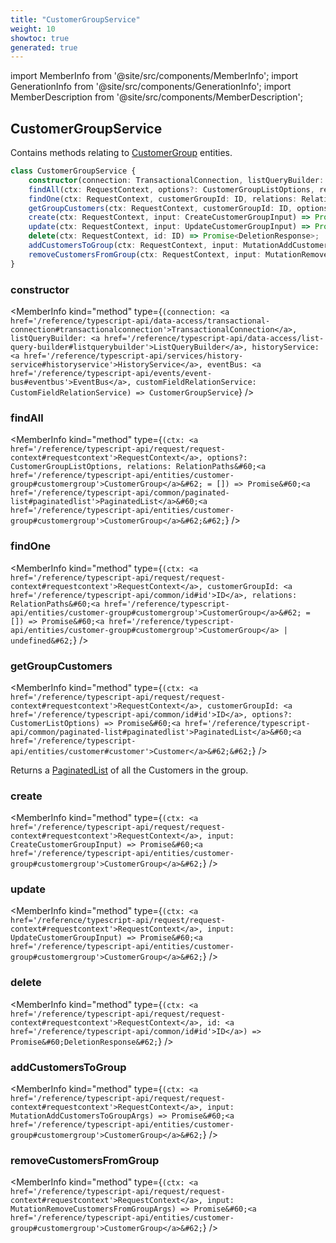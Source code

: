 ```yaml
---
title: "CustomerGroupService"
weight: 10
showtoc: true
generated: true
---
```

<!-- This file was generated from the Vendure source. Do not modify. Instead, re-run the "docs:build" script -->
import MemberInfo from '@site/src/components/MemberInfo';
import GenerationInfo from '@site/src/components/GenerationInfo';
import MemberDescription from '@site/src/components/MemberDescription';


## CustomerGroupService

<GenerationInfo sourceFile="packages/core/src/service/services/customer-group.service.ts" sourceLine="37" packageName="@vendure/core" />

Contains methods relating to <a href='/reference/typescript-api/entities/customer-group#customergroup'>CustomerGroup</a> entities.

```ts title="Signature"
class CustomerGroupService {
    constructor(connection: TransactionalConnection, listQueryBuilder: ListQueryBuilder, historyService: HistoryService, eventBus: EventBus, customFieldRelationService: CustomFieldRelationService)
    findAll(ctx: RequestContext, options?: CustomerGroupListOptions, relations: RelationPaths<CustomerGroup> = []) => Promise<PaginatedList<CustomerGroup>>;
    findOne(ctx: RequestContext, customerGroupId: ID, relations: RelationPaths<CustomerGroup> = []) => Promise<CustomerGroup | undefined>;
    getGroupCustomers(ctx: RequestContext, customerGroupId: ID, options?: CustomerListOptions) => Promise<PaginatedList<Customer>>;
    create(ctx: RequestContext, input: CreateCustomerGroupInput) => Promise<CustomerGroup>;
    update(ctx: RequestContext, input: UpdateCustomerGroupInput) => Promise<CustomerGroup>;
    delete(ctx: RequestContext, id: ID) => Promise<DeletionResponse>;
    addCustomersToGroup(ctx: RequestContext, input: MutationAddCustomersToGroupArgs) => Promise<CustomerGroup>;
    removeCustomersFromGroup(ctx: RequestContext, input: MutationRemoveCustomersFromGroupArgs) => Promise<CustomerGroup>;
}
```

<div className="members-wrapper">

### constructor

<MemberInfo kind="method" type={`(connection: <a href='/reference/typescript-api/data-access/transactional-connection#transactionalconnection'>TransactionalConnection</a>, listQueryBuilder: <a href='/reference/typescript-api/data-access/list-query-builder#listquerybuilder'>ListQueryBuilder</a>, historyService: <a href='/reference/typescript-api/services/history-service#historyservice'>HistoryService</a>, eventBus: <a href='/reference/typescript-api/events/event-bus#eventbus'>EventBus</a>, customFieldRelationService: CustomFieldRelationService) => CustomerGroupService`}   />


### findAll

<MemberInfo kind="method" type={`(ctx: <a href='/reference/typescript-api/request/request-context#requestcontext'>RequestContext</a>, options?: CustomerGroupListOptions, relations: RelationPaths&#60;<a href='/reference/typescript-api/entities/customer-group#customergroup'>CustomerGroup</a>&#62; = []) => Promise&#60;<a href='/reference/typescript-api/common/paginated-list#paginatedlist'>PaginatedList</a>&#60;<a href='/reference/typescript-api/entities/customer-group#customergroup'>CustomerGroup</a>&#62;&#62;`}   />


### findOne

<MemberInfo kind="method" type={`(ctx: <a href='/reference/typescript-api/request/request-context#requestcontext'>RequestContext</a>, customerGroupId: <a href='/reference/typescript-api/common/id#id'>ID</a>, relations: RelationPaths&#60;<a href='/reference/typescript-api/entities/customer-group#customergroup'>CustomerGroup</a>&#62; = []) => Promise&#60;<a href='/reference/typescript-api/entities/customer-group#customergroup'>CustomerGroup</a> | undefined&#62;`}   />


### getGroupCustomers

<MemberInfo kind="method" type={`(ctx: <a href='/reference/typescript-api/request/request-context#requestcontext'>RequestContext</a>, customerGroupId: <a href='/reference/typescript-api/common/id#id'>ID</a>, options?: CustomerListOptions) => Promise&#60;<a href='/reference/typescript-api/common/paginated-list#paginatedlist'>PaginatedList</a>&#60;<a href='/reference/typescript-api/entities/customer#customer'>Customer</a>&#62;&#62;`}   />

Returns a <a href='/reference/typescript-api/common/paginated-list#paginatedlist'>PaginatedList</a> of all the Customers in the group.
### create

<MemberInfo kind="method" type={`(ctx: <a href='/reference/typescript-api/request/request-context#requestcontext'>RequestContext</a>, input: CreateCustomerGroupInput) => Promise&#60;<a href='/reference/typescript-api/entities/customer-group#customergroup'>CustomerGroup</a>&#62;`}   />


### update

<MemberInfo kind="method" type={`(ctx: <a href='/reference/typescript-api/request/request-context#requestcontext'>RequestContext</a>, input: UpdateCustomerGroupInput) => Promise&#60;<a href='/reference/typescript-api/entities/customer-group#customergroup'>CustomerGroup</a>&#62;`}   />


### delete

<MemberInfo kind="method" type={`(ctx: <a href='/reference/typescript-api/request/request-context#requestcontext'>RequestContext</a>, id: <a href='/reference/typescript-api/common/id#id'>ID</a>) => Promise&#60;DeletionResponse&#62;`}   />


### addCustomersToGroup

<MemberInfo kind="method" type={`(ctx: <a href='/reference/typescript-api/request/request-context#requestcontext'>RequestContext</a>, input: MutationAddCustomersToGroupArgs) => Promise&#60;<a href='/reference/typescript-api/entities/customer-group#customergroup'>CustomerGroup</a>&#62;`}   />


### removeCustomersFromGroup

<MemberInfo kind="method" type={`(ctx: <a href='/reference/typescript-api/request/request-context#requestcontext'>RequestContext</a>, input: MutationRemoveCustomersFromGroupArgs) => Promise&#60;<a href='/reference/typescript-api/entities/customer-group#customergroup'>CustomerGroup</a>&#62;`}   />




</div>
